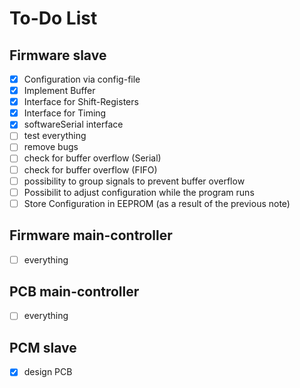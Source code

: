 # To-Do List

## Firmware slave

- [x] Configuration via config-file
- [x] Implement Buffer
- [x] Interface for Shift-Registers
- [x] Interface for Timing
- [x] softwareSerial interface
- [ ] test everything
- [ ] remove bugs
- [ ] check for buffer overflow (Serial)
- [ ] check for buffer overflow (FIFO)
- [ ] possibility to group signals to prevent buffer overflow
- [ ] Possibilit to adjust configuration while the program runs
- [ ] Store Configuration in EEPROM (as a result of the previous note)

## Firmware main-controller

- [ ] everything

## PCB main-controller

- [ ] everything

## PCM slave

- [x] design PCB